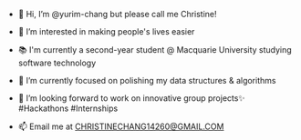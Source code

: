 - 👋 Hi, I’m @yurim-chang but please call me Christine!
- 👀 I’m interested in making people's lives easier 
- 📚 I'm currently a second-year student @ Macquarie University studying software technology 
- 🌱 I’m currently focused on polishing my data structures & algorithms
- 💞️ I’m looking forward to work on innovative group projects✨ #Hackathons #Internships

- 📫 Email me at CHRISTINECHANG14260@GMAIL.COM

<!---
yurim-chang/yurim-chang is a ✨ special ✨ repository because its `README.md` (this file) appears on your GitHub profile.
You can click the Preview link to take a look at your changes.
--->

